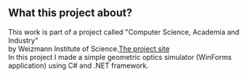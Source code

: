 ## What this project about?

This work is part of a project called "Computer Science, Academia and Industry" <br> 
by Weizmann Institute of Science.[The project site](https://davidson.weizmann.ac.il/programs/cs) <br>
In this project I made a simple geometric optics simulator (WinForms application) using C# and .NET framework.<br>



